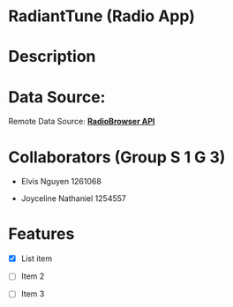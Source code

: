 # RadiantTune (Radio App)

  

# Description

# Data Source: 
Remote Data Source: **[RadioBrowser API](https://docs.radio-browser.info/#)**

  
  

# Collaborators (Group S 1 G 3)

* Elvis Nguyen 1261068

* Joyceline Nathaniel 1254557


# Features

  

- [x] List item

- [ ] Item 2

- [ ] Item 3
